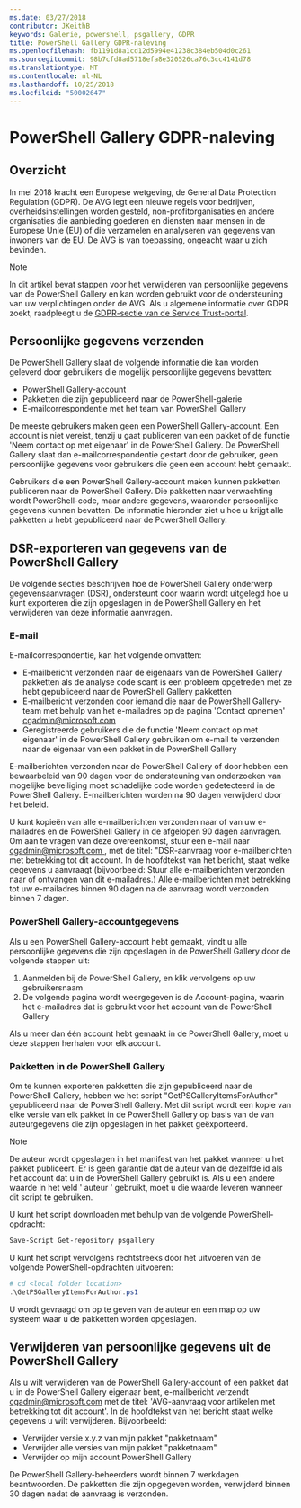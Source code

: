 ```yaml
---
ms.date: 03/27/2018
contributor: JKeithB
keywords: Galerie, powershell, psgallery, GDPR
title: PowerShell Gallery GDPR-naleving
ms.openlocfilehash: fb1191d8a1cd12d5994e41238c384eb504d0c261
ms.sourcegitcommit: 98b7cfd8ad5718efa8e320526ca76c3cc4141d78
ms.translationtype: MT
ms.contentlocale: nl-NL
ms.lasthandoff: 10/25/2018
ms.locfileid: "50002647"
---
```

# <a name="powershell-gallery-gdpr-compliance"></a>PowerShell Gallery GDPR-naleving

## <a name="overview"></a>Overzicht

In mei 2018 kracht een Europese wetgeving, de General Data Protection Regulation (GDPR).
De AVG legt een nieuwe regels voor bedrijven, overheidsinstellingen worden gesteld, non-profitorganisaties en andere organisaties die aanbieding goederen en diensten naar mensen in de Europese Unie (EU) of die verzamelen en analyseren van gegevens van inwoners van de EU.
De AVG is van toepassing, ongeacht waar u zich bevinden.

> [!NOTE]
> In dit artikel bevat stappen voor het verwijderen van persoonlijke gegevens van de PowerShell Gallery en kan worden gebruikt voor de ondersteuning van uw verplichtingen onder de AVG. Als u algemene informatie over GDPR zoekt, raadpleegt u de [GDPR-sectie van de Service Trust-portal](https://servicetrust.microsoft.com/ViewPage/GDPRGetStarted).

## <a name="personally-identifiable-data"></a>Persoonlijke gegevens verzenden

De PowerShell Gallery slaat de volgende informatie die kan worden geleverd door gebruikers die mogelijk persoonlijke gegevens bevatten:

- PowerShell Gallery-account
- Pakketten die zijn gepubliceerd naar de PowerShell-galerie
- E-mailcorrespondentie met het team van PowerShell Gallery

De meeste gebruikers maken geen een PowerShell Gallery-account.
Een account is niet vereist, tenzij u gaat publiceren van een pakket of de functie 'Neem contact op met eigenaar' in de PowerShell Gallery.
De PowerShell Gallery slaat dan e-mailcorrespondentie gestart door de gebruiker, geen persoonlijke gegevens voor gebruikers die geen een account hebt gemaakt.

Gebruikers die een PowerShell Gallery-account maken kunnen pakketten publiceren naar de PowerShell Gallery.
Die pakketten naar verwachting wordt PowerShell-code, maar andere gegevens, waaronder persoonlijke gegevens kunnen bevatten.
De informatie hieronder ziet u hoe u krijgt alle pakketten u hebt gepubliceerd naar de PowerShell Gallery.

## <a name="dsr-export-of-powershell-gallery-data"></a>DSR-exporteren van gegevens van de PowerShell Gallery

De volgende secties beschrijven hoe de PowerShell Gallery onderwerp gegevensaanvragen (DSR), ondersteunt door waarin wordt uitgelegd hoe u kunt exporteren die zijn opgeslagen in de PowerShell Gallery en het verwijderen van deze informatie aanvragen.

### <a name="email"></a>E-mail

E-mailcorrespondentie, kan het volgende omvatten:

- E-mailbericht verzonden naar de eigenaars van de PowerShell Gallery pakketten als de analyse code scant is een probleem opgetreden met ze hebt gepubliceerd naar de PowerShell Gallery pakketten
- E-mailbericht verzonden door iemand die naar de PowerShell Gallery-team met behulp van het e-mailadres op de pagina 'Contact opnemen' [cgadmin@microsoft.com](mailto:cgadmin@microsoft.com)
- Geregistreerde gebruikers die de functie 'Neem contact op met eigenaar' in de PowerShell Gallery gebruiken om e-mail te verzenden naar de eigenaar van een pakket in de PowerShell Gallery

E-mailberichten verzonden naar de PowerShell Gallery of door hebben een bewaarbeleid van 90 dagen voor de ondersteuning van onderzoeken van mogelijke beveiliging moet schadelijke code worden gedetecteerd in de PowerShell Gallery.
E-mailberichten worden na 90 dagen verwijderd door het beleid.

U kunt kopieën van alle e-mailberichten verzonden naar of van uw e-mailadres en de PowerShell Gallery in de afgelopen 90 dagen aanvragen.
Om aan te vragen van deze overeenkomst, stuur een e-mail naar [ cgadmin@microsoft.com ](mailto:cgadmin@microsoft.com), met de titel: "DSR-aanvraag voor e-mailberichten met betrekking tot dit account.
In de hoofdtekst van het bericht, staat welke gegevens u aanvraagt (bijvoorbeeld: Stuur alle e-mailberichten verzonden naar of ontvangen van dit e-mailadres.) Alle e-mailberichten met betrekking tot uw e-mailadres binnen 90 dagen na de aanvraag wordt verzonden binnen 7 dagen.

### <a name="powershell-gallery-account-information"></a>PowerShell Gallery-accountgegevens

Als u een PowerShell Gallery-account hebt gemaakt, vindt u alle persoonlijke gegevens die zijn opgeslagen in de PowerShell Gallery door de volgende stappen uit:

1. Aanmelden bij de PowerShell Gallery, en klik vervolgens op uw gebruikersnaam
2. De volgende pagina wordt weergegeven is de Account-pagina, waarin het e-mailadres dat is gebruikt voor het account van de PowerShell Gallery

Als u meer dan één account hebt gemaakt in de PowerShell Gallery, moet u deze stappen herhalen voor elk account.

### <a name="packages-in-the-powershell-gallery"></a>Pakketten in de PowerShell Gallery

Om te kunnen exporteren pakketten die zijn gepubliceerd naar de PowerShell Gallery, hebben we het script "GetPSGalleryItemsForAuthor" gepubliceerd naar de PowerShell Gallery.
Met dit script wordt een kopie van elke versie van elk pakket in de PowerShell Gallery op basis van de van auteurgegevens die zijn opgeslagen in het pakket geëxporteerd.

> [!NOTE]
> De auteur wordt opgeslagen in het manifest van het pakket wanneer u het pakket publiceert.
> Er is geen garantie dat de auteur van de dezelfde id als het account dat u in de PowerShell Gallery gebruikt is.
> Als u een andere waarde in het veld ' auteur ' gebruikt, moet u die waarde leveren wanneer dit script te gebruiken.

U kunt het script downloaden met behulp van de volgende PowerShell-opdracht:

```powershell
Save-Script Get-repository psgallery
```

U kunt het script vervolgens rechtstreeks door het uitvoeren van de volgende PowerShell-opdrachten uitvoeren:

```powershell
# cd <local folder location>
.\GetPSGalleryItemsForAuthor.ps1
```

U wordt gevraagd om op te geven van de auteur en een map op uw systeem waar u de pakketten worden opgeslagen.

## <a name="deleting-personal-data-from-the-powershell-gallery"></a>Verwijderen van persoonlijke gegevens uit de PowerShell Gallery

Als u wilt verwijderen van de PowerShell Gallery-account of een pakket dat u in de PowerShell Gallery eigenaar bent, e-mailbericht verzendt cgadmin@microsoft.com met de titel: 'AVG-aanvraag voor artikelen met betrekking tot dit account'.
In de hoofdtekst van het bericht staat welke gegevens u wilt verwijderen. Bijvoorbeeld:

- Verwijder versie x.y.z van mijn pakket "pakketnaam"
- Verwijder alle versies van mijn pakket "pakketnaam"
- Verwijder op mijn account PowerShell Gallery

De PowerShell Gallery-beheerders wordt binnen 7 werkdagen beantwoorden.
De pakketten die zijn opgegeven worden, verwijderd binnen 30 dagen nadat de aanvraag is verzonden.
